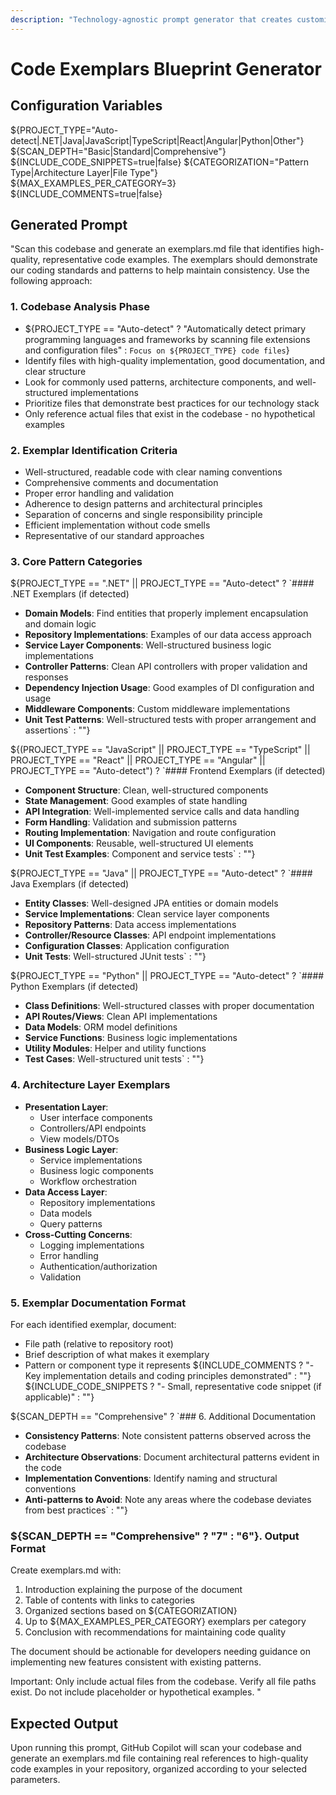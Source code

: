 ```yaml
---
description: "Technology-agnostic prompt generator that creates customizable AI prompts for scanning codebases and identifying high-quality code exemplars. Supports multiple programming languages (.NET, Java, JavaScript, TypeScript, React, Angular, Python) with configurable analysis depth, categorization methods, and documentation formats to establish coding standards and maintain consistency across development teams."
---
```


# Code Exemplars Blueprint Generator

## Configuration Variables

${PROJECT_TYPE="Auto-detect|.NET|Java|JavaScript|TypeScript|React|Angular|Python|Other"} <!-- Primary technology -->
${SCAN_DEPTH="Basic|Standard|Comprehensive"} <!-- How deeply to analyze the codebase -->
${INCLUDE_CODE_SNIPPETS=true|false} <!-- Include actual code snippets in addition to file references -->
${CATEGORIZATION="Pattern Type|Architecture Layer|File Type"} <!-- How to organize exemplars -->
${MAX_EXAMPLES_PER_CATEGORY=3} <!-- Maximum number of examples per category -->
${INCLUDE_COMMENTS=true|false} <!-- Include explanatory comments for each exemplar -->

## Generated Prompt

"Scan this codebase and generate an exemplars.md file that identifies high-quality, representative code examples. The exemplars should demonstrate our coding standards and patterns to help maintain consistency. Use the following approach:

### 1. Codebase Analysis Phase

- ${PROJECT_TYPE == "Auto-detect" ? "Automatically detect primary programming languages and frameworks by scanning file extensions and configuration files" : `Focus on ${PROJECT_TYPE} code files`}
- Identify files with high-quality implementation, good documentation, and clear structure
- Look for commonly used patterns, architecture components, and well-structured implementations
- Prioritize files that demonstrate best practices for our technology stack
- Only reference actual files that exist in the codebase - no hypothetical examples

### 2. Exemplar Identification Criteria

- Well-structured, readable code with clear naming conventions
- Comprehensive comments and documentation
- Proper error handling and validation
- Adherence to design patterns and architectural principles
- Separation of concerns and single responsibility principle
- Efficient implementation without code smells
- Representative of our standard approaches

### 3. Core Pattern Categories

${PROJECT_TYPE == ".NET" || PROJECT_TYPE == "Auto-detect" ? `#### .NET Exemplars (if detected)

- **Domain Models**: Find entities that properly implement encapsulation and domain logic
- **Repository Implementations**: Examples of our data access approach
- **Service Layer Components**: Well-structured business logic implementations
- **Controller Patterns**: Clean API controllers with proper validation and responses
- **Dependency Injection Usage**: Good examples of DI configuration and usage
- **Middleware Components**: Custom middleware implementations
- **Unit Test Patterns**: Well-structured tests with proper arrangement and assertions` : ""}

${(PROJECT_TYPE == "JavaScript" || PROJECT_TYPE == "TypeScript" || PROJECT_TYPE == "React" || PROJECT_TYPE == "Angular" || PROJECT_TYPE == "Auto-detect") ? `#### Frontend Exemplars (if detected)

- **Component Structure**: Clean, well-structured components
- **State Management**: Good examples of state handling
- **API Integration**: Well-implemented service calls and data handling
- **Form Handling**: Validation and submission patterns
- **Routing Implementation**: Navigation and route configuration
- **UI Components**: Reusable, well-structured UI elements
- **Unit Test Examples**: Component and service tests` : ""}

${PROJECT_TYPE == "Java" || PROJECT_TYPE == "Auto-detect" ? `#### Java Exemplars (if detected)

- **Entity Classes**: Well-designed JPA entities or domain models
- **Service Implementations**: Clean service layer components
- **Repository Patterns**: Data access implementations
- **Controller/Resource Classes**: API endpoint implementations
- **Configuration Classes**: Application configuration
- **Unit Tests**: Well-structured JUnit tests` : ""}

${PROJECT_TYPE == "Python" || PROJECT_TYPE == "Auto-detect" ? `#### Python Exemplars (if detected)

- **Class Definitions**: Well-structured classes with proper documentation
- **API Routes/Views**: Clean API implementations
- **Data Models**: ORM model definitions
- **Service Functions**: Business logic implementations
- **Utility Modules**: Helper and utility functions
- **Test Cases**: Well-structured unit tests` : ""}

### 4. Architecture Layer Exemplars

- **Presentation Layer**:
  - User interface components
  - Controllers/API endpoints
  - View models/DTOs
- **Business Logic Layer**:
  - Service implementations
  - Business logic components
  - Workflow orchestration
- **Data Access Layer**:
  - Repository implementations
  - Data models
  - Query patterns
- **Cross-Cutting Concerns**:
  - Logging implementations
  - Error handling
  - Authentication/authorization
  - Validation

### 5. Exemplar Documentation Format

For each identified exemplar, document:

- File path (relative to repository root)
- Brief description of what makes it exemplary
- Pattern or component type it represents
  ${INCLUDE_COMMENTS ? "- Key implementation details and coding principles demonstrated" : ""}
${INCLUDE_CODE_SNIPPETS ? "- Small, representative code snippet (if applicable)" : ""}

${SCAN_DEPTH == "Comprehensive" ? `### 6. Additional Documentation

- **Consistency Patterns**: Note consistent patterns observed across the codebase
- **Architecture Observations**: Document architectural patterns evident in the code
- **Implementation Conventions**: Identify naming and structural conventions
- **Anti-patterns to Avoid**: Note any areas where the codebase deviates from best practices` : ""}

### ${SCAN_DEPTH == "Comprehensive" ? "7" : "6"}. Output Format

Create exemplars.md with:

1. Introduction explaining the purpose of the document
2. Table of contents with links to categories
3. Organized sections based on ${CATEGORIZATION}
4. Up to ${MAX_EXAMPLES_PER_CATEGORY} exemplars per category
5. Conclusion with recommendations for maintaining code quality

The document should be actionable for developers needing guidance on implementing new features consistent with existing patterns.

Important: Only include actual files from the codebase. Verify all file paths exist. Do not include placeholder or hypothetical examples.
"

## Expected Output

Upon running this prompt, GitHub Copilot will scan your codebase and generate an exemplars.md file containing real references to high-quality code examples in your repository, organized according to your selected parameters.
